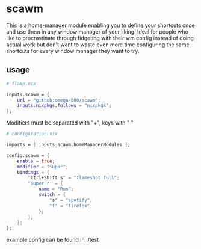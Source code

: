 # scawm 

This is a [home-manager](https://nix-community.github.io/home-manager/) module enabling you to define your shortcuts once and use them in any window manager of your liking. Ideal for people who like to procrastinate through fidgeting with their wm config instead of doing actual work but don't want to waste even more time configuring the same shortcuts for every window manager they want to try.

## usage 

```nix
# flake.nix

inputs.scawm = {
    url = "github:omega-800/scawm";
    inputs.nixpkgs.follows = "nixpkgs";
};
```


Modifiers must be separated with "+", keys with " "

```nix
# configuration.nix

imports = [ inputs.scawm.homeManagerModules ];

config.scawm = {
    enable = true;
    modifier = "Super";
    bindings = {
        "Ctrl+Shift s" = "flameshot full";
        "Super r" = {
            name = "Run";
            switch = {
                "s" = "spotify";
                "f" = "firefox";
            };
        };
    }; 
};
```

example config can be found in ./test
